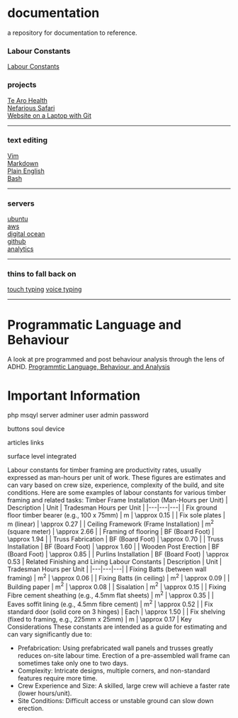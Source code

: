 # documentation 
a repository for documentation to reference.

### Labour Constants
[Labour Constants](labour-constants.md)  


### projects
[Te Aro Health](projects/tearohealth.md)  
[Nefarious Safari](projects/nefarioussafari.md)  
[Website on a Laptop with Git](projects/website-on-a-laptop-with-git.md)  

----
### text editing
[Vim](learning/vim.md)  
[Markdown](learning/markdown.md)  
[Plain English](learning/plainenglish.md)  
[Bash](learning/bash.md)  

---- 
### servers
[ubuntu](learning/unbuntu.md)  
[aws](learning/aws.md)  
[digital ocean](learning/digitalocean.md.md)  
[github](learning/github.md)  
[analytics](learning/analytics.md)  

---- 
### thins to fall back on
[touch typing](https://www.keybr.com/)
[voice typing](learning/voice-typing.md)

----

# Programmatic Language and Behaviour
A look at pre programmed and post behaviour analysis through the lens of ADHD.
[Programmtic Language, Behaviour, and Analysis](learning/script-analysis.md)

# Important Information

php msqyl server
adminer
user admin 
password

buttons
soul
device

articles
links

surface level 
integrated


<!-- Google tag (gtag.js) -->
<script async src="https://www.googletagmanager.com/gtag/js?id=G-J8HB3C2GGF"></script>
<script>
  window.dataLayer = window.dataLayer || [];
  function gtag(){dataLayer.push(arguments);}
  gtag('js', new Date());

  gtag('config', 'G-J8HB3C2GGF');
</script>


Labour constants for timber framing are productivity rates, usually expressed as man-hours per unit of work. These figures are estimates and can vary based on crew size, experience, complexity of the build, and site conditions.
Here are some examples of labour constants for various timber framing and related tasks:
Timber Frame Installation (Man-Hours per Unit)
| Description | Unit | Tradesman Hours per Unit |
|---|---|---|
| Fix ground floor timber bearer (e.g., 100 x 75mm) | m | \approx 0.15 |
| Fix sole plates | m (linear) | \approx 0.27 |
| Ceiling Framework (Frame Installation) | m$^2$ (square meter) | \approx 2.66 |
| Framing of flooring | BF (Board Foot) | \approx 1.94 |
| Truss Fabrication | BF (Board Foot) | \approx 0.70 |
| Truss Installation | BF (Board Foot) | \approx 1.60 |
| Wooden Post Erection | BF (Board Foot) | \approx 0.85 |
| Purlins Installation | BF (Board Foot) | \approx 0.53 |
Related Finishing and Lining Labour Constants
| Description | Unit | Tradesman Hours per Unit |
|---|---|---|
| Fixing Batts (between wall framing) | m$^2$ | \approx 0.06 |
| Fixing Batts (in ceiling) | m$^2$ | \approx 0.09 |
| Building paper | m$^2$ | \approx 0.08 |
| Sisalation | m$^2$ | \approx 0.15 |
| Fixing Fibre cement sheathing (e.g., 4.5mm flat sheets) | m$^2$ | \approx 0.35 |
| Eaves soffit lining (e.g., 4.5mm fibre cement) | m$^2$ | \approx 0.52 |
| Fix standard door (solid core on 3 hinges) | Each | \approx 1.50 |
| Fix shelving (fixed to framing, e.g., 225mm x 25mm) | m | \approx 0.17 |
Key Considerations
These constants are intended as a guide for estimating and can vary significantly due to:
 * Prefabrication: Using prefabricated wall panels and trusses greatly reduces on-site labour time. Erection of a pre-assembled wall frame can sometimes take only one to two days.
 * Complexity: Intricate designs, multiple corners, and non-standard features require more time.
 * Crew Experience and Size: A skilled, large crew will achieve a faster rate (lower hours/unit).
 * Site Conditions: Difficult access or unstable ground can slow down erection.

